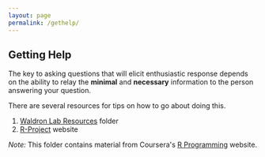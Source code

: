```yaml
---
layout: page
permalink: /gethelp/
---
```


## Getting Help 

The key to asking questions that will elicit enthusiastic response 
depends on the ability to relay the **minimal** and **necessary** information
to the person answering your question. 

There are several resources for tips on how to go about doing this. 

1. [Waldron Lab Resources][] folder
2. [R-Project][] website 


*Note:* This folder contains material from Coursera's [R Programming][] website. 

[Waldron Lab Resources]: http://tinyurl.com/waldronlabfolder
[R Programming]: https://www.coursera.org/course/rprog 
[R-Project]: https://www.r-project.org/posting-guide.html
